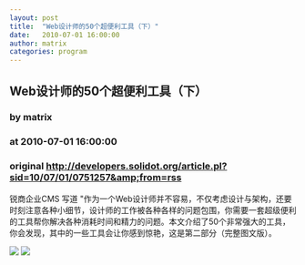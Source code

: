 ```yaml
---
layout: post
title:  "Web设计师的50个超便利工具（下）"
date:   2010-07-01 16:00:00
author: matrix
categories: program
---
```


## Web设计师的50个超便利工具（下）
### by matrix
### at 2010-07-01 16:00:00
### original <http://developers.solidot.org/article.pl?sid=10/07/01/0751257&amp;from=rss>

锐商企业CMS 写道 "作为一个Web设计师并不容易，不仅考虑设计与架构，还要时刻注意各种小细节，设计师的工作被各种各样的问题包围，你需要一套超级便利的工具帮你解决各种消耗时间和精力的问题。本文介绍了50个非常强大的工具，你会发现，其中的一些工具会让你感到惊艳，这是第二部分（完整图文版）。<div>
<a href="http://feeds.feedburner.com/~ff/solidot?a=A_bJT-dUMg0:Dn-V4d0AUH8:yIl2AUoC8zA"><img src="http://feeds.feedburner.com/~ff/solidot?d=yIl2AUoC8zA" border="0"></a> <a href="http://feeds.feedburner.com/~ff/solidot?a=A_bJT-dUMg0:Dn-V4d0AUH8:7Q72WNTAKBA"><img src="http://feeds.feedburner.com/~ff/solidot?d=7Q72WNTAKBA" border="0"></a>
</div>